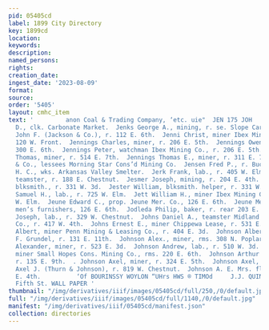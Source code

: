 ```yaml
---
pid: 05405cd
label: 1899 City Directory
key: 1899cd
location: 
keywords: 
description: 
named_persons: 
rights: 
creation_date: 
ingest_date: '2023-08-09'
format: 
source: 
order: '5405'
layout: cmhc_item
text: '         anon Coal & Trading Company, ‘etc. uie"  JEN 175 JOH     wenkins R.
  D., clk. Carbonate Market.  Jenks George A., mining, r. se. Slope Carbonate Hill.  enner
  John F. (Jackson & Co.), r. 112 E. 6th.  Jenni Christ, miner Ibex Mining Co., r.
  120 W. Front.  Jennings Charles, miner, r. 206 E. 5th.  Jennings Owen, miner, rms.
  300 E. 6th.  Jennings Peter, watchman Ibex Mining Co., r. 206 E. 5th.  Jennings
  Thomas, miner, r. 514 E. 7th.  Jennings Thomas E., miner, r. 311 E. 7th.  Jennings
  & Co., lessees Morning Star Cons’d Mining Co.  Jensen Fred P., r. Bucktown.  Jenson
  H. C., wks. Arkansas Valley Smelter.  Jerk Frank, lab., r. 405 W. Elm.  Jesmer Francis,
  teamster, r. 188 E. Chestnut.  Jesmer Joseph, mining, r. 204 E. 4th.  Jester Charles,
  blksmith., r. 331 W. 3d.  Jester William, blksmith. helper, r. 331 W. 3d.  Jett
  Samuel H., lab., r. 725 W. Elm.  Jett William H., miner Ibex Mining Co., r. 725
  W. Elm.  Jeune Edward C., prop. Jeune Mer. Co., 126 E. 6th.  Jeune Mercantile Co.,
  men’s furnishers, 126 E. 6th.  Jodleda Philip, baker, r. rear 203 E. 7th.  .Johannis
  Joseph, lab., r. 329 W. Chestnut.  Johns Daniel A., teamster Midland Coal & Coke
  Co., r. 417 W. 4th.  Johns Ernest E., miner Chippewa Lease, r. 531 E. 7th.  Johnson
  Albert, miner Penn Mining & Leasing Co., r. 404 E. 3d.  Johnson Albert, with A.
  F. Grundel, r. 131 E. 11th.  Johnson Alex., miner, rms. 308 N. Poplar.  Johnson
  Alexander, miner, r. 523 E. 3d.  Johnson Andrew, lab., r. 510 W. 3d.  Johnson Andrew,
  miner Small Hopes Cons. Mining Co., rms. 220 E. 6th.  Johnson Arthur R., machinist,
  r. 135 E. 9th.  . Johnson Axel, miner, r. 324 E. 5th.  Johnson Axel, r. 508 E. 8th.  Johnson
  Axel J. (Thurn & Johnson), r. 819 W. Chestnut.  Johnson A. E. Mrs. florist, 1380
  E. 4th.          ‘Of BOURINSSY WOYLON “UHrs HWS ® TIMOd     J.J. QUINN, 144 East
  Fifth St. WALL PAPER '
thumbnail: "/img/derivatives/iiif/images/05405cd/full/250,/0/default.jpg"
full: "/img/derivatives/iiif/images/05405cd/full/1140,/0/default.jpg"
manifest: "/img/derivatives/iiif/05405cd/manifest.json"
collection: directories
---
```

